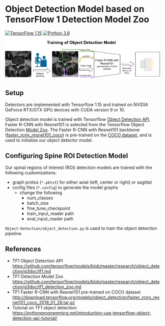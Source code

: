# Object Detection Model based on TensorFlow 1 Detection Model Zoo

[![TensorFlow 1.15](https://img.shields.io/badge/TensorFlow-1.15-FF6F00?logo=tensorflow)](https://github.com/tensorflow/tensorflow/releases/tag/v1.15.0)
[![Python 3.6](https://img.shields.io/badge/Python-3.6-3776AB)](https://www.python.org/downloads/release/python-360/)

![obj-detector-setup](../imgs/Rad_Fig_v4_ObjDet.png)

## Setup

Detectors are implemented with Tensorflow 1.15 and trained on NVIDIA GeForce RTX/GTX GPU devices with CUDA version 9 or 10.

Object detection model is trained with Tensorflow [Object Detection API](https://github.com/tensorflow/models/blob/master/research/object_detection/g3doc/tf1.md). Faster R-CNN with Resnet101 is selected from the Tensorflow Object Detection [Model Zoo](https://github.com/tensorflow/models/blob/master/research/object_detection/g3doc/tf1_detection_zoo.md). The Faster R-CNN with Resnet101 backbone ([faster_rcnn_resnet101_coco](http://download.tensorflow.org/models/object_detection/faster_rcnn_resnet101_coco_2018_01_28.tar.gz)) is pre-trained on the [COCO dataset](http://cocodataset.org), and is used to initialize our object detector model.


## Configuring Spine ROI Detection Model

Our spinal regions of interest (ROI) detection models are trained with the following customizations:
- graph protos (`*.pbtxt`) for either axial (left, center or right) or sagittal
- config files (`*.config`) to generate the model graphs
  - change the following
    - num_classes
    - batch_size
    - fine_tune_checkpoint
    - train_input_reader path
    - eval_input_reader path

`Object-Detection/object_detection.py` is used to train the object detection pipeline.


## References
- TF1 Object Detection API https://github.com/tensorflow/models/blob/master/research/object_detection/g3doc/tf1.md
- TF1 Detection Model Zoo https://github.com/tensorflow/models/blob/master/research/object_detection/g3doc/tf1_detection_zoo.md
- TF1 Faster R-CNN with Resnet101 pre-trained on COCO dataset http://download.tensorflow.org/models/object_detection/faster_rcnn_resnet101_coco_2018_01_28.tar.gz
- Tutorial on TF1 object detection: https://pythonprogramming.net/introduction-use-tensorflow-object-detection-api-tutorial/
